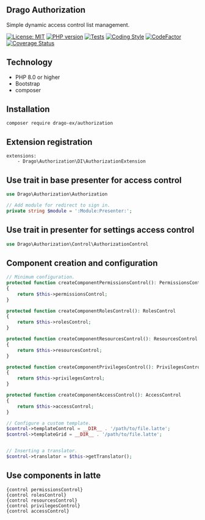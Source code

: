 ## Drago Authorization
Simple dynamic access control list management.

[![License: MIT](https://img.shields.io/badge/License-MIT-yellow.svg)](https://raw.githubusercontent.com/drago-ex/authorization/master/license.md)
[![PHP version](https://badge.fury.io/ph/drago-ex%2Fauthorization.svg)](https://badge.fury.io/ph/drago-ex%2Fauthorization)
[![Tests](https://github.com/drago-ex/authorization/actions/workflows/tests.yml/badge.svg)](https://github.com/drago-ex/authorization/actions/workflows/tests.yml)
[![Coding Style](https://github.com/drago-ex/authorization/actions/workflows/coding-style.yml/badge.svg)](https://github.com/drago-ex/authorization/actions/workflows/coding-style.yml)
[![CodeFactor](https://www.codefactor.io/repository/github/drago-ex/authorization/badge)](https://www.codefactor.io/repository/github/drago-ex/authorization)
[![Coverage Status](https://coveralls.io/repos/github/drago-ex/authorization/badge.svg?branch=master)](https://coveralls.io/github/drago-ex/authorization?branch=master)

## Technology
- PHP 8.0 or higher
- Bootstrap
- composer

## Installation
```
composer require drago-ex/authorization
```

## Extension registration
```neon
extensions:
	- Drago\Authorization\DI\AuthorizationExtension
```

## Use trait in base presenter for access control

```php
use Drago\Authorization\Authorization

// Add module for redirect to sign in.
private string $module = ':Module:Presenter:';
```

## Use trait in presenter for settings access control

```php
use Drago\Authorization\Control\AuthorizationControl
```

## Component creation and configuration

```php
// Minimum configuration.
protected function createComponentPermissionsControl(): PermissionsControl
{
	return $this->permissionsControl;
}

protected function createComponentRolesControl(): RolesControl
{
	return $this->rolesControl;
}

protected function createComponentResourcesControl(): ResourcesControl
{
	return $this->resourcesControl;
}

protected function createComponentPrivilegesControl(): PrivilegesControl
{
	return $this->privilegesControl;
}

protected function createComponentAccessControl(): AccessControl
{
	return $this->accessControl;
}

// Configure a custom template.
$control->templateControl = __DIR__ . '/path/to/file.latte';
$control->templateGrid = __DIR__ . '/path/to/file.latte';


// Inserting a translator.
$control->translator = $this->getTranslator();
```

## Use components in latte
```latte
{control permissionsControl}
{control rolesControl}
{control resourcesControl}
{control privilegesControl}
{control accessControl}
```
